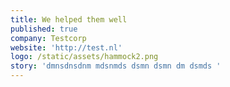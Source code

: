 ```yaml
---
title: We helped them well
published: true
company: Testcorp
website: 'http://test.nl'
logo: /static/assets/hammock2.png
story: 'dmnsdnsdnm mdsnmds dsmn dsmn dm dsmds '
---
```


